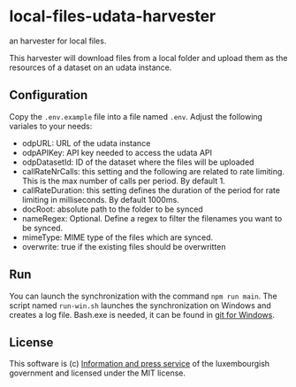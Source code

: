 # local-files-udata-harvester
an harvester for local files.

This harvester will download files from a local folder and upload them as the resources of a dataset on an udata instance.

## Configuration

Copy the `.env.example` file into a file named `.env`. Adjust the following variales to your needs:

- odpURL: URL of the udata instance
- odpAPIKey: API key needed to access the udata API
- odpDatasetId: ID of the dataset where the files will be uploaded
- callRateNrCalls: this setting and the following are related to rate limiting. This is the max number of calls per period. By default 1.
- callRateDuration: this setting defines the duration of the period for rate limiting in milliseconds. By default 1000ms.
- docRoot: absolute path to the folder to be synced
- nameRegex: Optional. Define a regex to filter the filenames you want to be synced.
- mimeType: MIME type of the files which are synced.
- overwrite: true if the existing files should be overwritten

## Run

You can launch the synchronization with the command `npm run main`. 
The script named `run-win.sh` launches the synchronization on Windows and creates a log file. Bash.exe is needed, it can be found in [git for Windows](https://git-scm.com/download/win). 

## License
This software is (c) [Information and press service](https://sip.gouvernement.lu/en.html) of the luxembourgish government and licensed under the MIT license.
